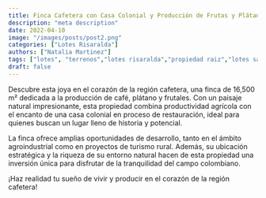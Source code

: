 ```yaml
---
title: Finca Cafetera con Casa Colonial y Producción de Frutas y Plátano
description: "meta description"
date: 2022-04-10
image: "/images/posts/post2.png"
categories: ["Lotes Risaralda"]
authors: ["Natalia Martinez"]
tags: ["lotes", "terrenos","lotes risaralda","propiedad raiz","lotes santa rosa de cabal"]
draft: false
---
```


Descubre esta joya en el corazón de la región cafetera, una finca de 16,500 m² dedicada a la producción de café, plátano y frutales. Con un paisaje natural impresionante, esta propiedad combina productividad agrícola con el encanto de una casa colonial en proceso de restauración, ideal para quienes buscan un lugar lleno de historia y potencial.

La finca ofrece amplias oportunidades de desarrollo, tanto en el ámbito agroindustrial como en proyectos de turismo rural. Además, su ubicación estratégica y la riqueza de su entorno natural hacen de esta propiedad una inversión única para disfrutar de la tranquilidad del campo colombiano.

¡Haz realidad tu sueño de vivir y producir en el corazón de la región cafetera!
